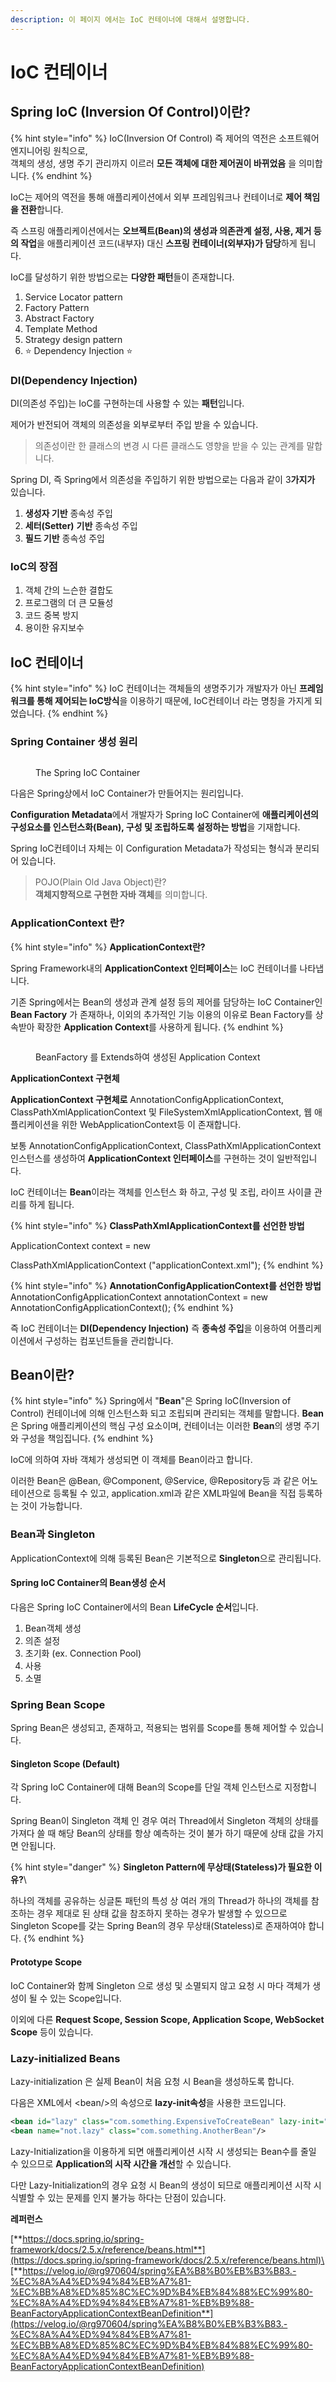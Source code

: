 ```yaml
---
description: 이 페이지 에서는 IoC 컨테이너에 대해서 설명합니다.
---
```


# IoC 컨테이너

## Spring IoC (Inversion Of Control)이란?

{% hint style="info" %}
IoC(Inversion Of Control) 즉 제어의 역전은 소프트웨어 엔지니어링 원칙으로, \
객체의 생성, 생명 주기 관리까지 이르러 **모든 객체에 대한 제어권이 바뀌었음** 을 의미합니다.
{% endhint %}

IoC는 제어의 역전을 통해 애플리케이션에서 외부 프레임워크나 컨테이너로 **제어 책임을 전환**합니다.

즉 스프링 애플리케이션에서는 **오브젝트(Bean)의 생성과 의존관계 설정, 사용, 제거 등의 작업**을 애플리케이션 코드(내부자) 대신 **스프링 컨테이너(외부자)가 담당**하게 됩니다.

IoC를 달성하기 위한 방법으로는 **다양한 패턴**들이 존재합니다.

1. Service Locator pattern
2. Factory Pattern
3. Abstract Factory
4. Template Method
5. Strategy design pattern
6. ⭐ Dependency Injection ⭐

### DI(Dependency Injection)

DI(의존성 주입)는 IoC를 구현하는데 사용할 수 있는 **패턴**입니다.

제어가 반전되어 객체의 의존성을 외부로부터 주입 받을 수 있습니다.

> 의존성이란 한 클래스의 변경 시 다른 클래스도 영향을 받을 수 있는 관계를 말합니다.



Spring DI, 즉 Spring에서 의존성을 주입하기 위한 방법으로는 다음과 같이 3**가지가** 있습니다.

1. **생성자 기반** 종속성 주입
2. **세터(Setter)** **기반** 종속성 주입
3. **필드 기반** 종속성 주입

### IoC의 장점

1. 객체 간의 느슨한 결합도
2. 프로그램의 더 큰 모듈성
3. 코드 중복 방지
4. 용이한 유지보수

## IoC 컨테이너

{% hint style="info" %}
IoC 컨테이너는 객체들의 생명주기가 개발자가 아닌 **프레임워크를 통해 제어되는 IoC방식**을 이용하기 때문에, IoC컨테이너 라는 명칭을 가지게 되었습니다.
{% endhint %}

### Spring Container 생성 원리



<figure><img src="../.gitbook/assets/Untitled.png" alt=""><figcaption><p>The Spring IoC Container</p></figcaption></figure>

다음은 Spring상에서 IoC Container가 만들어지는 원리입니다.

**Configuration Metadata**에서 개발자가 Spring IoC Container에 **애플리케이션의 구성요소를 인스턴스화(Bean), 구성 및 조립하도록 설정하는 방법**을 기재합니다.



Spring IoC컨테이너 자체는 이 Configuration Metadata가 작성되는 형식과 분리되어 있습니다.

> POJO(Plain Old Java Object)란? \
> **객체지향적으로 구현한 자바 객체**를 의미합니다.





### ApplicationContext 란?



{% hint style="info" %}
**ApplicationContext란?**

Spring Framework내의 **ApplicationContext 인터페이스**는 IoC 컨테이너를 나타냅니다.

기존 Spring에서는 Bean의 생성과 관계 설정 등의 제어를 담당하는 IoC Container인 **Bean Factory** 가 존재하나, 이외의 추가적인 기능 이용의 이유로 Bean Factory를 상속받아 확장한 **Application Context**를 사용하게 됩니다.
{% endhint %}

<figure><img src="../.gitbook/assets/image (12).png" alt=""><figcaption><p>BeanFactory 를 Extends하여 생성된 Application Context</p></figcaption></figure>



**ApplicationContext 구현체**

**ApplicationContext 구현체로** AnnotationConfigApplicationContext, ClassPathXmlApplicationContext 및 FileSystemXmlApplicationContext, 웹 애플리케이션을 위한 WebApplicationContext등 이 존재합니다.

보통 AnnotationConfigApplicationContext, ClassPathXmlApplicationContext 인스턴스를 생성하여 **ApplicationContext 인터페이스**를 구현하는 것이 일반적입니다.



IoC 컨테이너는 **Bean**이라는 객체를 인스턴스 화 하고, 구성 및 조립, 라이프 사이클 관리를 하게 됩니다.

{% hint style="info" %}
**ClassPathXmlApplicationContext를 선언한 방법**

ApplicationContext context = new

ClassPathXmlApplicationContext ("applicationContext.xml");
{% endhint %}

{% hint style="info" %}
**AnnotationConfigApplicationContext를 선언한 방법**\
&#x20;AnnotationConfigApplicationContext annotationContext = new AnnotationConfigApplicationContext();
{% endhint %}

즉 IoC 컨테이너는 **DI(Dependency Injection)** 즉 **종속성 주입**을 이용하여 어플리케이션에서 구성하는 컴포넌트들을 관리합니다.





## Bean이란?

{% hint style="info" %}
Spring에서 "**Bean**"은 Spring IoC(Inversion of Control) 컨테이너에 의해 인스턴스화 되고 조립되며 관리되는 객체를 말합니다. **Bean**은 Spring 애플리케이션의 핵심 구성 요소이며, 컨테이너는 이러한 **Bean**의 생명 주기와 구성을 책임집니다.
{% endhint %}

IoC에 의하여 자바 객체가 생성되면 이 객체를 Bean이라고 합니다.

이러한 Bean은 @Bean, @Component, @Service, @Repository등 과 같은 어노테이션으로 등록될 수 있고, application.xml과 같은 XML파일에 Bean을 직접 등록하는 것이 가능합니다.



### Bean과 Singleton

ApplicationContext에 의해 등록된 Bean은 기본적으로 **Singleton**으로 관리됩니다.

#### Spring IoC Container의 Bean생성 순서

다음은 Spring IoC Container에서의 Bean **LifeCycle 순서**입니다.

1. Bean객체 생성
2. 의존 설정&#x20;
3. 초기화 (ex. Connection Pool)
4. 사용
5. 소멸

### Spring Bean Scope

Spring Bean은 생성되고, 존재하고, 적용되는 범위를 Scope를 통해 제어할 수 있습니다.



#### Singleton Scope (Default)

각  Spring IoC Container에 대해 Bean의 Scope를 단일 객체 인스턴스로 지정합니다.

Spring Bean이 Singleton 객체 인 경우 여러 Thread에서 Singleton 객체의 상태를 가져다 쓸 때 해당 Bean의 상태를 항상 예측하는 것이 불가 하기 때문에 상태 값을 가지면 안됩니다.

{% hint style="danger" %}
**Singleton Pattern에 무상태(Stateless)가 필요한 이유?**\


하나의 객체를 공유하는 싱글톤 패턴의 특성 상 여러 개의 Thread가 하나의 객체를 참조하는 경우 제대로 된 상태 값을 참조하지 못하는 경우가 발생할 수 있으므로 Singleton Scope를 갖는 Spring Bean의 경우 무상태(Stateless)로 존재하여야 합니다.
{% endhint %}



#### Prototype Scope

IoC Container와 함께 Singleton 으로 생성 및 소멸되지 않고 요청 시 마다 객체가 생성이 될 수 있는 Scope입니다.

이외에 다른 **Request Scope, Session Scope, Application Scope, WebSocket Scope** 등이 있습니다.

### Lazy-initialized Beans&#x20;



Lazy-initialization 은 실제 Bean이 처음 요청 시 Bean을 생성하도록 합니다.

다음은 XML에서 \<bean/>의 속성으로 **lazy-init속성**을 사용한 코드입니다.

```xml
<bean id="lazy" class="com.something.ExpensiveToCreateBean" lazy-init="true"/>
<bean name="not.lazy" class="com.something.AnotherBean"/>
```

&#x20;Lazy-Initialization을 이용하게 되면 애플리케이션 시작 시 생성되는 Bean수를 줄일 수 있으므로 **Application의 시작 시간을 개선**할 수 있습니다.

다만 Lazy-Initialization의 경우 요청 시 Bean의 생성이 되므로 애플리케이션 시작 시 식별할 수 있는 문제를 인지 불가능 하다는 단점이 있습니다.



**레퍼런스**

[**https://docs.spring.io/spring-framework/docs/2.5.x/reference/beans.html**](https://docs.spring.io/spring-framework/docs/2.5.x/reference/beans.html)\
[**https://velog.io/@rg970604/spring%EA%B8%B0%EB%B3%B83.-%EC%8A%A4%ED%94%84%EB%A7%81-%EC%BB%A8%ED%85%8C%EC%9D%B4%EB%84%88%EC%99%80-%EC%8A%A4%ED%94%84%EB%A7%81-%EB%B9%88-BeanFactoryApplicationContextBeanDefinition**](https://velog.io/@rg970604/spring%EA%B8%B0%EB%B3%B83.-%EC%8A%A4%ED%94%84%EB%A7%81-%EC%BB%A8%ED%85%8C%EC%9D%B4%EB%84%88%EC%99%80-%EC%8A%A4%ED%94%84%EB%A7%81-%EB%B9%88-BeanFactoryApplicationContextBeanDefinition)
